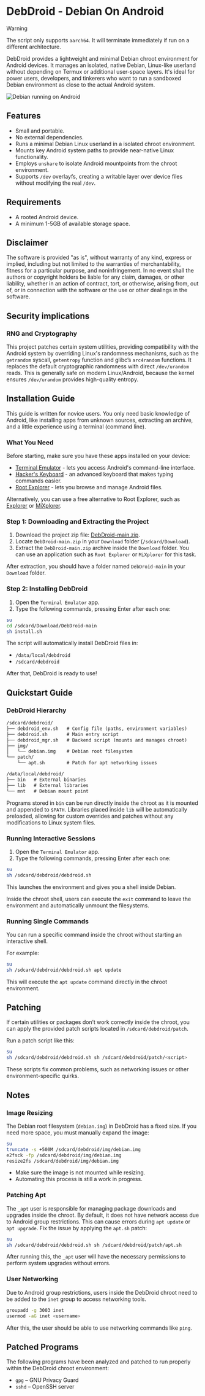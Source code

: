 # DebDroid - Debian On Android

> [!WARNING]
> The script only supports `aarch64`. It will terminate immediately if run on a different architecture.

DebDroid provides a lightweight and minimal Debian chroot environment for Android devices. It manages an isolated, native Debian, Linux-like userland without depending on Termux or additional user-space layers. It's ideal for power users, developers, and tinkerers who want to run a sandboxed Debian environment as close to the actual Android system.

![Debian running on Android](debian.jpg)

## Features

- Small and portable.
- No external dependencies.
- Runs a minimal Debian Linux userland in a isolated chroot environment.
- Mounts key Android system paths to provide near-native Linux functionality.
- Employs `unshare` to isolate Android mountpoints from the chroot environment.
- Supports `/dev` overlayfs, creating a writable layer over device files without modifying the real `/dev`.

## Requirements

- A rooted Android device.
- A minimum 1-5GB of available storage space.

## Disclaimer

The software is provided "as is", without warranty of any kind, express or implied, including but not limited to the warranties of merchantability, fitness for a particular purpose, and noninfringement. In no event shall the authors or copyright holders be liable for any claim, damages, or other liability, whether in an action of contract, tort, or otherwise, arising from, out of, or in connection with the software or the use or other dealings in the software.

## Security implications

### RNG and Cryptography

This project patches certain system utilities, providing compatibility with the Android system by overriding Linux's randomness mechanisms, such as the `getrandom` syscall, `getentropy` function and glibc’s `arc4random` functions. It replaces the default cryptographic randomness with direct `/dev/urandom` reads. This is generally safe on modern Linux/Android, because the kernel ensures `/dev/urandom` provides high-quality entropy.

## Installation Guide

This guide is written for novice users. You only need basic knowledge of Android, like installing apps from unknown sources, extracting an archive, and a little experience using a terminal (command line).

### What You Need

Before starting, make sure you have these apps installed on your device:

- [Terminal Emulator](apk/TerminalEmulator.apk) - lets you access Android's command-line interface.
- [Hacker's Keyboard](apk/HackersKeyboard.apk) - an advanced keyboard that makes typing commands easier.
- [Root Explorer](https://play.google.com/store/apps/details?id=com.speedsoftware.rootexplorer&hl=en-US) - lets you browse and manage Android files.

Alternatively, you can use a free alternative to Root Explorer, such as [Explorer](https://play.google.com/store/apps/details?id=com.speedsoftware.explorer&hl=en-US) or [MiXplorer](https://play.google.com/store/apps/details?id=com.mixplorer.silver).

### Step 1: Downloading and Extracting the Project

1. Download the project zip file: [DebDroid-main.zip](https://github.com/NICUP14/DebDroid/archive/refs/heads/main.zip).
2. Locate `DebDroid-main.zip` in your `Download` folder (`/sdcard/Download`).
3. Extract the `DebDroid-main.zip` archive inside the `Download` folder. You can use an application such as `Root Explorer` or `MiXplorer` for this task.

After extraction, you should have a folder named `DebDroid-main` in your `Download` folder.

### Step 2: Installing DebDroid

1. Open the `Terminal Emulator` app.
2. Type the following commands, pressing Enter after each one:

```bash
su
cd /sdcard/Download/DebDroid-main
sh install.sh
```

The script will automatically install DebDroid files in:

- `/data/local/debdroid`
- `/sdcard/debdroid`

After that, DebDroid is ready to use!

## Quickstart Guide

### DebDroid Hierarchy

```txt
/sdcard/debdroid/
├── debdroid_env.sh   # Config file (paths, environment variables)
├── debdroid.sh       # Main entry script
├── debdroid_mgr.sh   # Backend script (mounts and manages chroot)
├── img/
│   └── debian.img    # Debian root filesystem
└── patch/
    └── apt.sh        # Patch for apt networking issues
```

```txt
/data/local/debdroid/
├── bin   # External binaries
├── lib   # External libraries
└── mnt   # Debian mount point
```

Programs stored in `bin` can be run directly inside the chroot as it is mounted and appended to `$PATH`. Libraries placed inside `lib` will be automatically preloaded, allowing for custom overrides and patches without any modifications to Linux system files.

### Running Interactive Sessions

1. Open the `Terminal Emulator` app.
2. Type the following commands, pressing Enter after each one:

```bash
su
sh /sdcard/debdroid/debdroid.sh
```

This launches the environment and gives you a shell inside Debian.

Inside the chroot shell, users can execute the `exit` command to leave the environment and automatically unmount the filesystems.

### Running Single Commands

You can run a specific command inside the chroot without starting an interactive shell.

For example:

```bash
su
sh /sdcard/debdroid/debdroid.sh apt update
```

This will execute the `apt update` command directly in the chroot environment.

## Patching

If certain utilities or packages don’t work correctly inside the chroot, you can apply the provided patch scripts located in `/sdcard/debdroid/patch`.

Run a patch script like this:

```bash
su
sh /sdcard/debdroid/debdroid.sh sh /sdcard/debdroid/patch/<script>
```

These scripts fix common problems, such as networking issues or other environment-specific quirks.

## Notes

### Image Resizing

The Debian root filesystem (`debian.img`) in DebDroid has a fixed size. If you need more space, you must manually expand the image:

```bash
su
truncate -s +500M /sdcard/debdroid/img/debian.img
e2fsck -fp /sdcard/debdroid/img/debian.img
resize2fs /sdcard/debdroid/img/debian.img
```

- Make sure the image is not mounted while resizing.
- Automating this process is still a work in progress.

### Patching Apt

The `_apt` user is responsible for managing package downloads and upgrades inside the chroot. By default, it does not have network access due to Android group restrictions. This can cause errors during `apt update` or `apt upgrade`. Fix the issue by applying the `apt.sh` patch:

```bash
su
sh /sdcard/debdroid/debdroid.sh sh /sdcard/debdroid/patch/apt.sh
```

After running this, the `_apt` user will have the necessary permissions to perform system upgrades without errors.

### User Networking

Due to Android group restrictions, users inside the DebDroid chroot need to be added to the `inet` group to access networking tools.

```bash
groupadd -g 3003 inet
usermod -aG inet <username>
```

After this, the user should be able to use networking commands like `ping`.

## Patched Programs

The following programs have been analyzed and patched to run properly within the DebDroid chroot environment:

- `gpg` – GNU Privacy Guard
- `sshd` – OpenSSH server
